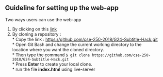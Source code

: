 ## Guideline for setting up the web-app
 Two ways users can use the web-app
 1. By clicking on this [link](https://subtitle-hacks.netlify.app/)
 2. By cloning a repository : <br>
        * Copy the link : https://github.com/cse-250-2018/G24-Subtitle-Hack.git <br>
        * Open Git Bash and change the current working directory to the location where you want the cloned directory. <br>
        * Then type the command `$ git clone https://github.com/cse-250-2018/G24-Subtitle-Hack.git ` <br>
        * Press **Enter** to create your local clone. <br>
        * run the file **index.html** using  live-server

